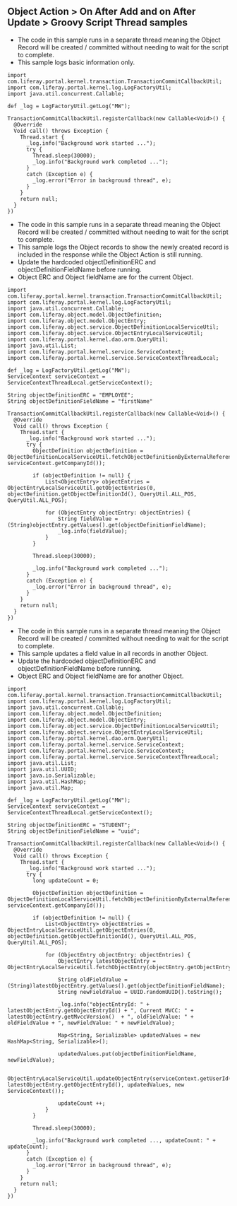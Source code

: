 ## Object Action > On After Add and on After Update > Groovy Script Thread samples
- The code in this sample runs in a separate thread meaning the Object Record will be created / committed without needing to wait for the script to complete.
- This sample logs basic information only.
```
import com.liferay.portal.kernel.transaction.TransactionCommitCallbackUtil;
import com.liferay.portal.kernel.log.LogFactoryUtil;
import java.util.concurrent.Callable;

def _log = LogFactoryUtil.getLog("MW");

TransactionCommitCallbackUtil.registerCallback(new Callable<Void>() {
  @Override
  Void call() throws Exception {
    Thread.start {
      _log.info("Background work started ...");
      try {
        Thread.sleep(30000);
        _log.info("Background work completed ...");
      }
      catch (Exception e) {
        _log.error("Error in background thread", e);
      }
    }
    return null;
  }
})
```
- The code in this sample runs in a separate thread meaning the Object Record will be created / committed without needing to wait for the script to complete.
- This sample logs the Object records to show the newly created record is included in the response while the Object Action is still running.
- Update the hardcoded objectDefinitionERC and objectDefinitionFieldName before running.
- Object ERC and Object fieldName are for the current Object.
```
import com.liferay.portal.kernel.transaction.TransactionCommitCallbackUtil;
import com.liferay.portal.kernel.log.LogFactoryUtil;
import java.util.concurrent.Callable;
import com.liferay.object.model.ObjectDefinition;
import com.liferay.object.model.ObjectEntry;
import com.liferay.object.service.ObjectDefinitionLocalServiceUtil;
import com.liferay.object.service.ObjectEntryLocalServiceUtil;
import com.liferay.portal.kernel.dao.orm.QueryUtil;
import java.util.List;
import com.liferay.portal.kernel.service.ServiceContext;
import com.liferay.portal.kernel.service.ServiceContextThreadLocal;

def _log = LogFactoryUtil.getLog("MW");
ServiceContext serviceContext = ServiceContextThreadLocal.getServiceContext();

String objectDefinitionERC = "EMPLOYEE";
String objectDefinitionFieldName = "firstName"

TransactionCommitCallbackUtil.registerCallback(new Callable<Void>() {
  @Override
  Void call() throws Exception {
    Thread.start {
      _log.info("Background work started ...");
      try {
		ObjectDefinition objectDefinition = ObjectDefinitionLocalServiceUtil.fetchObjectDefinitionByExternalReferenceCode(objectDefinitionERC, serviceContext.getCompanyId());

		if (objectDefinition != null) {
			List<ObjectEntry> objectEntries = ObjectEntryLocalServiceUtil.getObjectEntries(0, objectDefinition.getObjectDefinitionId(), QueryUtil.ALL_POS, QueryUtil.ALL_POS);
				
			for (ObjectEntry objectEntry: objectEntries) {
				String fieldValue = (String)objectEntry.getValues().get(objectDefinitionFieldName);
				_log.info(fieldValue);
			}
		}		
		
		Thread.sleep(30000);
		
        _log.info("Background work completed ...");
      }
      catch (Exception e) {
        _log.error("Error in background thread", e);
      }
    }
    return null;
  }
})
```
- The code in this sample runs in a separate thread meaning the Object Record will be created / committed without needing to wait for the script to complete.
- This sample updates a field value in all records in another Object.
- Update the hardcoded objectDefinitionERC and objectDefinitionFieldName before running.
- Object ERC and Object fieldName are for another Object.
```
import com.liferay.portal.kernel.transaction.TransactionCommitCallbackUtil;
import com.liferay.portal.kernel.log.LogFactoryUtil;
import java.util.concurrent.Callable;
import com.liferay.object.model.ObjectDefinition;
import com.liferay.object.model.ObjectEntry;
import com.liferay.object.service.ObjectDefinitionLocalServiceUtil;
import com.liferay.object.service.ObjectEntryLocalServiceUtil;
import com.liferay.portal.kernel.dao.orm.QueryUtil;
import com.liferay.portal.kernel.service.ServiceContext;
import com.liferay.portal.kernel.service.ServiceContext;
import com.liferay.portal.kernel.service.ServiceContextThreadLocal;
import java.util.List;
import java.util.UUID;
import java.io.Serializable;
import java.util.HashMap;
import java.util.Map;

def _log = LogFactoryUtil.getLog("MW");
ServiceContext serviceContext = ServiceContextThreadLocal.getServiceContext();

String objectDefinitionERC = "STUDENT";
String objectDefinitionFieldName = "uuid";

TransactionCommitCallbackUtil.registerCallback(new Callable<Void>() {
  @Override
  Void call() throws Exception {
    Thread.start {
      _log.info("Background work started ...");
      try {
    	long updateCount = 0;

		ObjectDefinition objectDefinition = ObjectDefinitionLocalServiceUtil.fetchObjectDefinitionByExternalReferenceCode(objectDefinitionERC, serviceContext.getCompanyId());

		if (objectDefinition != null) {
			List<ObjectEntry> objectEntries = ObjectEntryLocalServiceUtil.getObjectEntries(0, objectDefinition.getObjectDefinitionId(), QueryUtil.ALL_POS, QueryUtil.ALL_POS);
				
			for (ObjectEntry objectEntry: objectEntries) {
				ObjectEntry latestObjectEntry = ObjectEntryLocalServiceUtil.fetchObjectEntry(objectEntry.getObjectEntryId());
				
				String oldFieldValue = (String)latestObjectEntry.getValues().get(objectDefinitionFieldName);
				String newFieldValue = UUID.randomUUID().toString();
							
				_log.info("objectEntryId: " + latestObjectEntry.getObjectEntryId() + ", Current MVCC: " + latestObjectEntry.getMvccVersion()  + ", oldFieldValue: " + oldFieldValue + ", newFieldValue: " + newFieldValue);
				
				Map<String, Serializable> updatedValues = new HashMap<String, Serializable>();
				
				updatedValues.put(objectDefinitionFieldName, newFieldValue);
				
				ObjectEntryLocalServiceUtil.updateObjectEntry(serviceContext.getUserId(), latestObjectEntry.getObjectEntryId(), updatedValues, new ServiceContext());
				
				updateCount ++;
			}
		}		
		
		Thread.sleep(30000);
		
        _log.info("Background work completed ..., updateCount: " + updateCount);
      }
      catch (Exception e) {
      	_log.error("Error in background thread", e);
      }
    }
    return null;
  }
})
```
